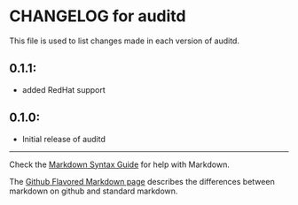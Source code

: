 # CHANGELOG for auditd

This file is used to list changes made in each version of auditd.

## 0.1.1:

* added RedHat support

## 0.1.0:

* Initial release of auditd

- - - 
Check the [Markdown Syntax Guide](http://daringfireball.net/projects/markdown/syntax) for help with Markdown.

The [Github Flavored Markdown page](http://github.github.com/github-flavored-markdown/) describes the differences between markdown on github and standard markdown.
